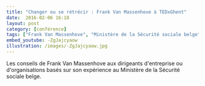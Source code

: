 ```yaml
---
title: "Changer ou se rétrécir : Frank Van Massenhove à TEDxGhent"
date:  2016-02-06 16:18
layout: post
category: [conférence]
tags: ["Frank Van Massenhove", "Ministère de la Sécurité sociale belge"]
embed_youtube: -ZgJajcyaow
illustration: /images/-ZgJajcyaow.jpg
---
```


Les conseils de Frank Van Massenhove aux dirigeants d'entreprise ou d'organisations basés sur son expérience au Ministère de la Sécurité sociale belge.
